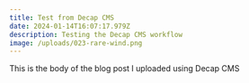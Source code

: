 ```yaml
---
title: Test from Decap CMS
date: 2024-01-14T16:07:17.979Z
description: Testing the Decap CMS workflow
image: /uploads/023-rare-wind.png
---
```

This is the body of the blog post I uploaded using Decap CMS